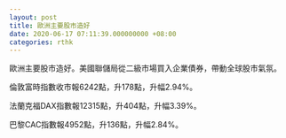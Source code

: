 ```yaml
---
layout: post
title: 歐洲主要股市造好
date: 2020-06-17 07:11:39.000000000 +08:00
categories: rthk
---
```


歐洲主要股市造好。美國聯儲局從二級市場買入企業債券，帶動全球股市氣氛。

倫敦富時指數收市報6242點，升178點，升幅2.94%。

法蘭克福DAX指數報12315點，升404點，升幅3.39%。

巴黎CAC指數報4952點，升136點，升幅2.84%。
